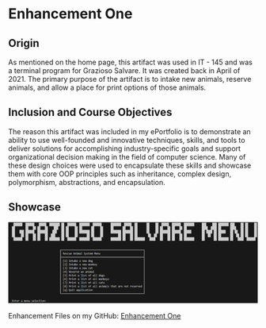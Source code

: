 # Enhancement One

## Origin

As mentioned on the home page, this artifact was used in IT - 145 and was a terminal program for Grazioso Salvare. It was created back in April of 2021. The primary purpose of the artifact is to intake new animals, reserve animals, and allow a place for print options of those animals. 

## Inclusion and Course Objectives

The reason this artifact was included in my ePortfolio is to demonstrate an ability to use well-founded and innovative techniques, skills, and tools to deliver solutions for accomplishing industry-specific goals and support organizational decision making in the field of computer science. Many of these design choices were used to encapsulate these skills and showcase them with core OOP principles such as inheritance, complex design, polymorphism, abstractions, and encapsulation.

## Showcase

![Enhancement One Showcase](Pictures/EnhancementOneShowcase1.png)

Enhancement Files on my GitHub: [Enhancement One](https://github.com/CeruleanOwl/CeruleanOwl.github.io/tree/main/Enhancements/EnhancementOne/Graz)